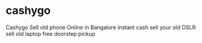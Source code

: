 # cashygo
Cashygo Sell old phone Online in Bangalore instant cash sell your old DSLR sell old laptop free doorstep pickup
